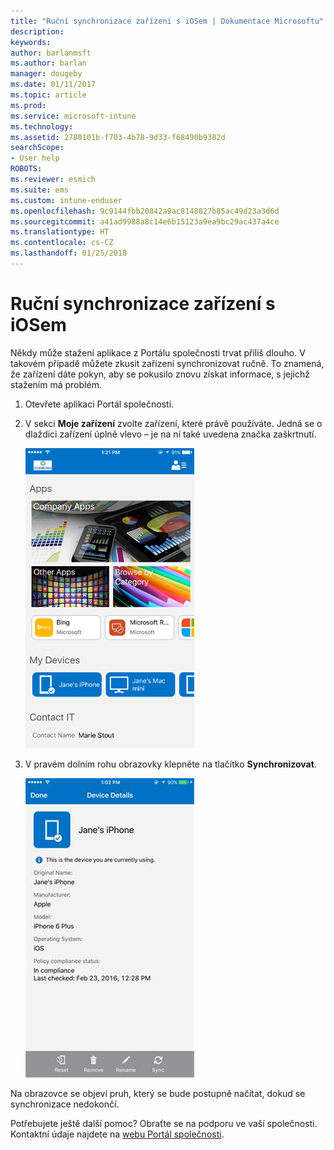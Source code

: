 ```yaml
---
title: "Ruční synchronizace zařízení s iOSem | Dokumentace Microsoftu"
description: 
keywords: 
author: barlanmsft
ms.author: barlan
manager: dougeby
ms.date: 01/11/2017
ms.topic: article
ms.prod: 
ms.service: microsoft-intune
ms.technology: 
ms.assetid: 2780101b-f703-4b78-9d33-f68490b9382d
searchScope:
- User help
ROBOTS: 
ms.reviewer: esmich
ms.suite: ems
ms.custom: intune-enduser
ms.openlocfilehash: 9c9144fbb20842a9ac8148827b85ac49d23a3d6d
ms.sourcegitcommit: a41ad9988a8c14e6b15123a9ea9bc29ac437a4ce
ms.translationtype: HT
ms.contentlocale: cs-CZ
ms.lasthandoff: 01/25/2018
---
```

# <a name="sync-your-ios-device-manually"></a>Ruční synchronizace zařízení s iOSem

Někdy může stažení aplikace z Portálu společnosti trvat příliš dlouho. V takovém případě můžete zkusit zařízení synchronizovat ručně. To znamená, že zařízení dáte pokyn, aby se pokusilo znovu získat informace, s jejichž stažením má problém.

1. Otevřete aplikaci Portál společnosti.

2. V sekci **Moje zařízení** zvolte zařízení, které právě používáte. Jedná se o dlaždici zařízení úplně vlevo – je na ní také uvedena značka zaškrtnutí.

    ![Obrazovka zařízení se sekcí Moje zařízení](./media/ios-sync-1-comp-portal-apps.png)

3. V pravém dolním rohu obrazovky klepněte na tlačítko **Synchronizovat**.

    ![Podrobnosti zařízení s tlačítkem Synchronizovat](./media/ios-sync-2-sync-button.png)

Na obrazovce se objeví pruh, který se bude postupně načítat, dokud se synchronizace nedokončí.

Potřebujete ještě další pomoc? Obraťte se na podporu ve vaší společnosti. Kontaktní údaje najdete na [webu Portál společnosti](https://portal.manage.microsoft.com#HelpDeskDialog).

